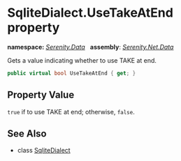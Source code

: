 # SqliteDialect.UseTakeAtEnd property
**namespace:** *[Serenity.Data](../../README.md#serenity.data-namespace)*   **assembly**: *[Serenity.Net.Data](../../README.md)*

Gets a value indicating whether to use TAKE at end.

```csharp
public virtual bool UseTakeAtEnd { get; }
```

## Property Value

`true` if to use TAKE at end; otherwise, `false`.

## See Also

* class [SqliteDialect](../SqliteDialect.md)